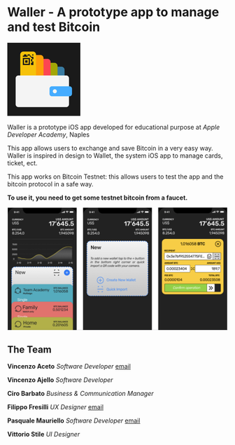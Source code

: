 # Waller - A prototype app to manage and test Bitcoin

![alt Waller icon](https://github.com/vinzaceto/madeInChain/blob/master/Waller/Waller/Assets.xcassets/AppIcon.appiconset/wallerIcon-83.5%402x.png)

Waller is a prototype iOS app developed for educational purpose at _Apple Developer Academy_, Naples

This app allows users to exchange and save Bitcoin in a very easy way. Waller is inspired in design to Wallet, the system iOS app to manage cards, ticket, ect.

This app works on Bitcoin Testnet: this allows users to test the app and the bitcoin protocol in a safe way.

**To use it, you need to get some testnet bitcoin from a faucet.**

![alt Waller screenshot](https://github.com/vinzaceto/madeInChain/blob/master/Screen%20Shot%202018-04-12%20at%2009.30.54.png)



**The Team**
-----

**Vincenzo Aceto** _Software Developer_ [email](mailTo://vinc.aceto@gmail.com)

**Vincenzo Ajello** _Software Developer_

**Ciro Barbato** _Business & Communication Manager_ 

**Filippo Fresilli** _UX Designer_ [email](mailTo://filippo.fresilli@gmail.com)

**Pasquale Mauriello** _Software Developer_ [email](mailTo://paki81@cheapnet.it)

**Vittorio Stile** _UI Designer_




